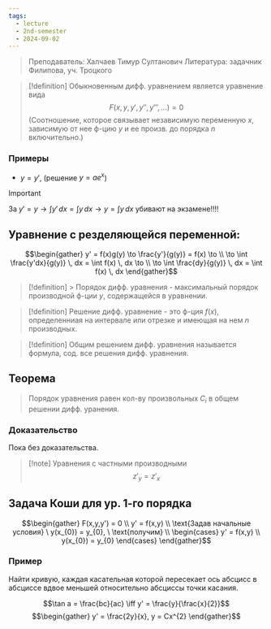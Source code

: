 ```yaml
---
tags:
  - lecture
  - 2nd-semester
  - 2024-09-02
---
```

> Преподаватель: Халчаев Тимур Султанович
> Литература: задачник Филипова, уч. Троцкого

> [!definition]
> Обыкновенным дифф. уравнением является уравнение вида $$F(x,y,y',y'',y''',\dots) = 0$$
> (Соотношение, которое связывает независимую переменную $x$, зависимую от нее ф-цию $y$ и ее произв. до порядка $n$ включительно.)

### Примеры

- $y = y'$, (решение $y = ae^{x}$)

> [!important]
> За $y' = y \to \int y' \, dx = \int y \, dx \to y = \int y \, dx$ убивают на экзамене!!!!

## Уравнение с резделяющейся переменной:

$$\begin{gather}
y' = f(x)g(y) \to \frac{y'}{g(y)} = f(x) \to \\
\to \int \frac{y'dx}{g(y)} \, dx = \int f(x) \, dx \to \\
\to \int \frac{dy}{g(y)} \, dx = \int f(x) \, dx 
\end{gather}$$

> [!definition] > Порядок дифф. уравнения - максимальный порядок производной ф-ции $y$, содержащейся в уравнении.

> [!definition]
> Решение дифф. уравнение - это ф-ция $f(x)$, определенниая на интервале или отрезке и имеющая на нем $n$ производных.

> [!definition]
> Общим решением дифф. уравнения называется формула, сод. все решения дифф. уравнения.

## Теорема

> Порядок уравнения равен кол-ву произвольных $C_{i}$ в общем решении дифф. уранения.

### Доказательство

Пока без доказательства.

> [!note] Уравнения с частными производными
> $$z'_{y} = z'_{x}$$

## Задача Коши для ур. 1-го порядка

$$\begin{gather}
F(x,y,y') = 0 \\
y' = f(x,y) \\
\text{Задав начальные условия} \ y(x_{0}) = y_{0}, \ \text{получим} \\
\begin{cases}
y' = f(x,y) \\
y(x_{0}) = y_{0}
\end{cases}
\end{gather}$$

### Пример

Найти кривую, каждая касательная которой пересекает ось абсцисс в абсциссе вдвое меньшей относительно абсциссы точки касания.

$$\tan a = \frac{bc}{ac} \iff y' = \frac{y}{\frac{x}{2}}$$
$$\begin{gather}
y' = \frac{2y}{x}, y = Cx^{2}
\end{gather}$$
